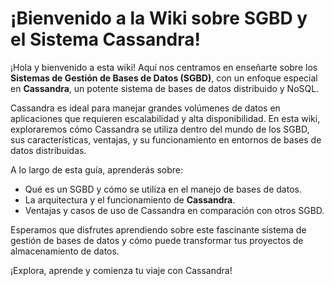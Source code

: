# ¡Bienvenido a la Wiki sobre SGBD y el Sistema Cassandra!

¡Hola y bienvenido a esta wiki! Aquí nos centramos en enseñarte sobre los **Sistemas de Gestión de Bases de Datos (SGBD)**, con un enfoque especial en **Cassandra**, un potente sistema de bases de datos distribuido y NoSQL. 

Cassandra es ideal para manejar grandes volúmenes de datos en aplicaciones que requieren escalabilidad y alta disponibilidad. En esta wiki, exploraremos cómo Cassandra se utiliza dentro del mundo de los SGBD, sus características, ventajas, y su funcionamiento en entornos de bases de datos distribuidas.

A lo largo de esta guía, aprenderás sobre:

- Qué es un SGBD y cómo se utiliza en el manejo de bases de datos.
- La arquitectura y el funcionamiento de **Cassandra**.
- Ventajas y casos de uso de Cassandra en comparación con otros SGBD.

Esperamos que disfrutes aprendiendo sobre este fascinante sistema de gestión de bases de datos y cómo puede transformar tus proyectos de almacenamiento de datos.

¡Explora, aprende y comienza tu viaje con Cassandra!
